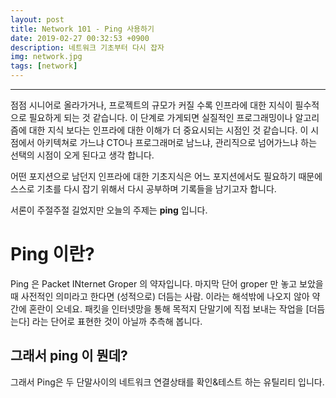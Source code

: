 ```yaml
---
layout: post
title: Network 101 - Ping 사용하기
date: 2019-02-27 00:32:53 +0900
description: 네트워크 기초부터 다시 잡자
img: network.jpg
tags: [network]
---
```

------------------------------------------------

점점 시니어로 올라가거나, 프로젝트의 규모가 커질 수록 인프라에 대한 지식이 필수적으로 필요하게 되는 것 같습니다. 이 단계로 가게되면 실질적인 프로그래밍이나 알고리즘에 대한 지식 보다는 인프라에 대한 이해가 더 중요시되는 시점인 것 같습니다. 이 시점에서 아키텍쳐로 가느냐 CTO나 프로그래머로 남느냐, 관리직으로 넘어가느냐 하는 선택의 시점이 오게 된다고 생각 합니다.

어떤 포지션으로 남던지 인프라에 대한 기초지식은 어느 포지션에서도 필요하기 때문에 스스로 기초를 다시 잡기 위해서 다시 공부하며 기록들을 남기고자 합니다.

서론이 주절주절 길었지만 오늘의 주제는 **ping** 입니다.

# Ping 이란?
Ping 은 Packet INternet Groper 의 약자입니다.
마지막 단어 groper 만 놓고 보았을 때 사전적인 의미라고 한다면 (성적으로) 더듬는 사람. 이라는 해석밖에 나오지 않아 약간에 혼란이 오네요.
패킷을 인터넷망을 통해 목적지 단말기에 직접 보내는 작업을 [더듬는다] 라는 단어로 표현한 것이 아닐까 추측해 봅니다.

## 그래서 ping 이 뭔데?
그래서 Ping은 두 단말사이의 네트워크 연결상태를 확인&테스트 하는 유틸리티 입니다.